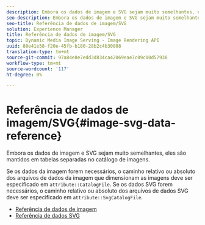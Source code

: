 ```yaml
---
description: Embora os dados de imagem e SVG sejam muito semelhantes, eles são mantidos em tabelas separadas no catálogo de imagens.
seo-description: Embora os dados de imagem e SVG sejam muito semelhantes, eles são mantidos em tabelas separadas no catálogo de imagens.
seo-title: Referência de dados de imagem/SVG
solution: Experience Manager
title: Referência de dados de imagem/SVG
topic: Dynamic Media Image Serving - Image Rendering API
uuid: 80e41e58-f20e-45fb-b180-28b2c4b30808
translation-type: tm+mt
source-git-commit: 97a84e8e7edd3d834ca42069eae7c09c00d57938
workflow-type: tm+mt
source-wordcount: '117'
ht-degree: 0%

---
```



# Referência de dados de imagem/SVG{#image-svg-data-reference}

Embora os dados de imagem e SVG sejam muito semelhantes, eles são mantidos em tabelas separadas no catálogo de imagens.

Se os dados da imagem forem necessários, o caminho relativo ou absoluto dos arquivos de dados da imagem que dimensionam as imagens deve ser especificado em `attribute::CatalogFile`. Se os dados SVG forem necessários, o caminho relativo ou absoluto dos arquivos de dados SVG deve ser especificado em `attribute::SvgCatalogFile`.

* [Referência de dados de imagem](c-image-data-reference/c-image-data-reference.md)
* [Referência de dados SVG](c-svg-data-reference/c-svg-data-reference.md)
